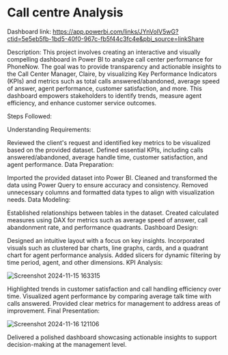 
# Call centre Analysis

Dashboard link: https://app.powerbi.com/links/JYnVoIV5wG?ctid=5e5eb5fb-1bd5-40f0-967c-fb5f44c3fc4e&pbi_source=linkShare

Description:
This project involves creating an interactive and visually compelling dashboard in Power BI to analyze call center performance for PhoneNow. The goal was to provide transparency and actionable insights to the Call Center Manager, Claire, by visualizing Key Performance Indicators (KPIs) and metrics such as total calls answered/abandoned, average speed of answer, agent performance, customer satisfaction, and more. This dashboard empowers stakeholders to identify trends, measure agent efficiency, and enhance customer service outcomes.

Steps Followed:

Understanding Requirements:

Reviewed the client's request and identified key metrics to be visualized based on the provided dataset.
Defined essential KPIs, including calls answered/abandoned, average handle time, customer satisfaction, and agent performance.
Data Preparation:

Imported the provided dataset into Power BI.
Cleaned and transformed the data using Power Query to ensure accuracy and consistency.
Removed unnecessary columns and formatted data types to align with visualization needs.
Data Modeling:

Established relationships between tables in the dataset.
Created calculated measures using DAX for metrics such as average speed of answer, call abandonment rate, and performance quadrants.
Dashboard Design:

Designed an intuitive layout with a focus on key insights.
Incorporated visuals such as clustered bar charts, line graphs, cards, and a quadrant chart for agent performance analysis.
Added slicers for dynamic filtering by time period, agent, and other dimensions.
KPI Analysis:

![Screenshot 2024-11-15 163315](https://github.com/user-attachments/assets/8a54cb8d-bbfe-412f-b3eb-ad8916efff74)


Highlighted trends in customer satisfaction and call handling efficiency over time.
Visualized agent performance by comparing average talk time with calls answered.
Provided clear metrics for management to address areas of improvement.
Final Presentation:


![Screenshot 2024-11-16 121106](https://github.com/user-attachments/assets/2d417a66-e5cc-407b-9279-5b71b93c7cb8)


Delivered a polished dashboard showcasing actionable insights to support decision-making at the management level.

